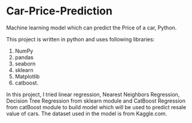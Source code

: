 # Car-Price-Prediction
Machine learning model which can predict the Price of a car, Python.

This project is written in python and uses following libraries:
1. NumPy
2. pandas
3. seaborn
4. sklearn
5. Matplotlib
6. catboost.

In this project, I tried linear regression, Nearest Neighbors Regression, Decision Tree Regression from sklearn module and CatBoost Regression from catBoost module to build model which will be used to predict resale value of cars. The dataset used in the model is from Kaggle.com.
